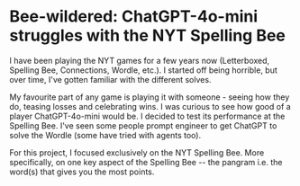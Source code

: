 # Bee-wildered: ChatGPT-4o-mini struggles with the NYT Spelling Bee

I have been playing the NYT games for a few years now (Letterboxed, Spelling Bee, Connections, Wordle, etc.). I started off being horrible, but over time, I've gotten familiar with the different solves.

My favourite part of any game is playing it with someone - seeing how they do, teasing losses and celebrating wins. I was curious to see how good of a player ChatGPT-4o-mini would be.
I decided to test its performance at the Spelling Bee.
I've seen some people prompt engineer to get ChatGPT to solve the Wordle (some have tried with agents too).

For this project, I focused exclusively on the NYT Spelling Bee. More specifically, on one key aspect of the Spelling Bee -- the pangram i.e. the word(s) that gives you the most points.